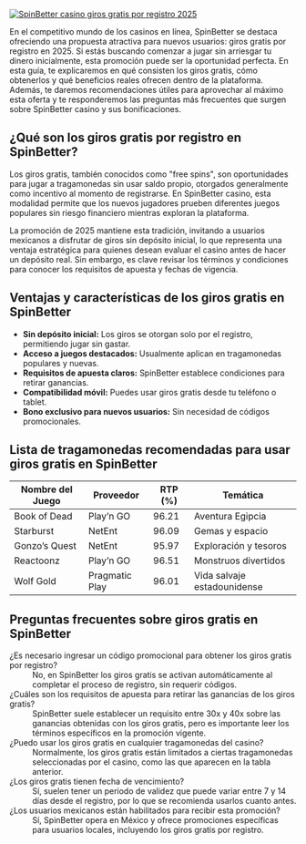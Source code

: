 [![SpinBetter casino giros gratis por registro 2025](https://123-caf.pages.dev/gitsignup.png)](https://vrmoo.ru/Bt82HjjY)

<p>En el competitivo mundo de los casinos en línea, SpinBetter se destaca ofreciendo una propuesta atractiva para nuevos usuarios: giros gratis por registro en 2025. Si estás buscando comenzar a jugar sin arriesgar tu dinero inicialmente, esta promoción puede ser la oportunidad perfecta. En esta guía, te explicaremos en qué consisten los giros gratis, cómo obtenerlos y qué beneficios reales ofrecen dentro de la plataforma. Además, te daremos recomendaciones útiles para aprovechar al máximo esta oferta y te responderemos las preguntas más frecuentes que surgen sobre SpinBetter casino y sus bonificaciones.</p>  <h2>¿Qué son los giros gratis por registro en SpinBetter?</h2> <p>Los giros gratis, también conocidos como "free spins", son oportunidades para jugar a tragamonedas sin usar saldo propio, otorgados generalmente como incentivo al momento de registrarse. En SpinBetter casino, esta modalidad permite que los nuevos jugadores prueben diferentes juegos populares sin riesgo financiero mientras exploran la plataforma.</p> <p>La promoción de 2025 mantiene esta tradición, invitando a usuarios mexicanos a disfrutar de giros sin depósito inicial, lo que representa una ventaja estratégica para quienes desean evaluar el casino antes de hacer un depósito real. Sin embargo, es clave revisar los términos y condiciones para conocer los requisitos de apuesta y fechas de vigencia.</p>  <h2>Ventajas y características de los giros gratis en SpinBetter</h2> <ul>   <li><strong>Sin depósito inicial:</strong> Los giros se otorgan solo por el registro, permitiendo jugar sin gastar.</li>   <li><strong>Acceso a juegos destacados:</strong> Usualmente aplican en tragamonedas populares y nuevas.</li>   <li><strong>Requisitos de apuesta claros:</strong> SpinBetter establece condiciones para retirar ganancias.</li>   <li><strong>Compatibilidad móvil:</strong> Puedes usar giros gratis desde tu teléfono o tablet.</li>   <li><strong>Bono exclusivo para nuevos usuarios:</strong> Sin necesidad de códigos promocionales.</li> </ul>  <h2>Lista de tragamonedas recomendadas para usar giros gratis en SpinBetter</h2> <table>   <thead>     <tr>       <th>Nombre del Juego</th>       <th>Proveedor</th>       <th>RTP (%)</th>       <th>Temática</th>     </tr>   </thead>   <tbody>     <tr>       <td>Book of Dead</td>       <td>Play’n GO</td>       <td>96.21</td>       <td>Aventura Egipcia</td>     </tr>     <tr>       <td>Starburst</td>       <td>NetEnt</td>       <td>96.09</td>       <td>Gemas y espacio</td>     </tr>     <tr>       <td>Gonzo’s Quest</td>       <td>NetEnt</td>       <td>95.97</td>       <td>Exploración y tesoros</td>     </tr>     <tr>       <td>Reactoonz</td>       <td>Play’n GO</td>       <td>96.51</td>       <td>Monstruos divertidos</td>     </tr>     <tr>       <td>Wolf Gold</td>       <td>Pragmatic Play</td>       <td>96.01</td>       <td>Vida salvaje estadounidense</td>     </tr>   </tbody> </table>  <h2>Preguntas frecuentes sobre giros gratis en SpinBetter</h2> <dl>   <dt>¿Es necesario ingresar un código promocional para obtener los giros gratis por registro?</dt>   <dd>No, en SpinBetter los giros gratis se activan automáticamente al completar el proceso de registro, sin requerir códigos.</dd>      <dt>¿Cuáles son los requisitos de apuesta para retirar las ganancias de los giros gratis?</dt>   <dd>SpinBetter suele establecer un requisito entre 30x y 40x sobre las ganancias obtenidas con los giros gratis, pero es importante leer los términos específicos en la promoción vigente.</dd>      <dt>¿Puedo usar los giros gratis en cualquier tragamonedas del casino?</dt>   <dd>Normalmente, los giros gratis están limitados a ciertas tragamonedas seleccionadas por el casino, como las que aparecen en la tabla anterior.</dd>      <dt>¿Los giros gratis tienen fecha de vencimiento?</dt>   <dd>Sí, suelen tener un periodo de validez que puede variar entre 7 y 14 días desde el registro, por lo que se recomienda usarlos cuanto antes.</dd>      <dt>¿Los usuarios mexicanos están habilitados para recibir esta promoción?</dt>   <dd>Sí, SpinBetter opera en México y ofrece promociones específicas para usuarios locales, incluyendo los giros gratis por registro.</dd> </dl>